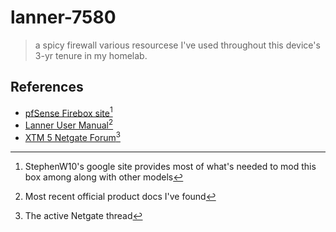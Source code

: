 # lanner-7580
> a spicy firewall
various resourcese I've used throughout this device's 3-yr tenure in my homelab.

## References
- [pfSense Firebox site](https://sites.google.com/site/pfsensefirebox/home)[^1]  
- [Lanner User Manual](https://wiki.ilinux.fr/lib/exe/fetch.php?media=medias:7580-full-20100513.pdf)[^2]
- [XTM 5 Netgate Forum](https://forum.netgate.com/topic/39639/watchguard-xtm-5-series)[^3]

[^1]: StephenW10's google site provides most of what's needed to mod this box among along with other models
[^2]: Most recent official product docs I've found
[^3]: The active Netgate thread

